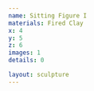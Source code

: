 ```yaml
---
name: Sitting Figure I
materials: Fired Clay
x: 4
y: 5
z: 6
images: 1
details: 0

layout: sculpture
---
```


